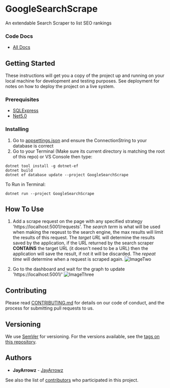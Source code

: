 # GoogleSearchScrape
An extendable Search Scraper to list SEO rankings

### Code Docs
* [All Docs](https://jayarrowz.github.io/GoogleSearchScrape/api)

## Getting Started

These instructions will get you a copy of the project up and running on your local machine for development and testing purposes. See deployment for notes on how to deploy the project on a live system.

### Prerequisites
* [SQLExpress](https://www.microsoft.com/en-us/download/details.aspx?id=101064)
* [Net5.0](https://dotnet.microsoft.com/download/dotnet/5.0)

### Installing
1. Go to [appsettings.json](https://github.com/JayArrowz/GoogleSearchScrape/blob/master/GoogleSearchScrape/appsettings.json) and ensure the ConnectionString to your database is correct
2. Go to your Terminal (Make sure its current directory is matching the root of this repo) or VS Console then type:
```
dotnet tool install -g dotnet-ef
dotnet build
dotnet ef database update --project GoogleSearchScrape
```

To Run in Terminal: 
```
dotnet run --project GoogleSearchScrape
```

## How To Use
1. Add a scrape request on the page with any specified strategy 'https://localhost:5001/requests'. The *search term* is what will be used when making the reqeust to the search engine, the max results will limit the results of this request. The *target URL* will determine the results saved by the application, if the URL returned by the search scraper **CONTAINS** the target URL (it doesn't need to be a URL) then the application will save the result, if not it will be discarded. The *repeat time* will determine when a request is scraped again.
![ImageTwo](https://i.imgur.com/0rwJDxI.png)

2. Go to the dashboard and wait for the graph to update 'https://localhost:5001/'
![ImageThree](https://i.imgur.com/UqVszq5.png)

## Contributing

Please read [CONTRIBUTING.md](https://gist.github.com/PurpleBooth/b24679402957c63ec426) for details on our code of conduct, and the process for submitting pull requests to us.

## Versioning

We use [SemVer](http://semver.org/) for versioning. For the versions available, see the [tags on this repository](https://github.com/JayArrowz/GoogleSearchScrape/tags). 

## Authors

* **JayArrowz** - [JayArrowz](https://github.com/JayArrowz)

See also the list of [contributors](https://github.com/JayArrowz/GoogleSearchScrape/contributors) who participated in this project.
